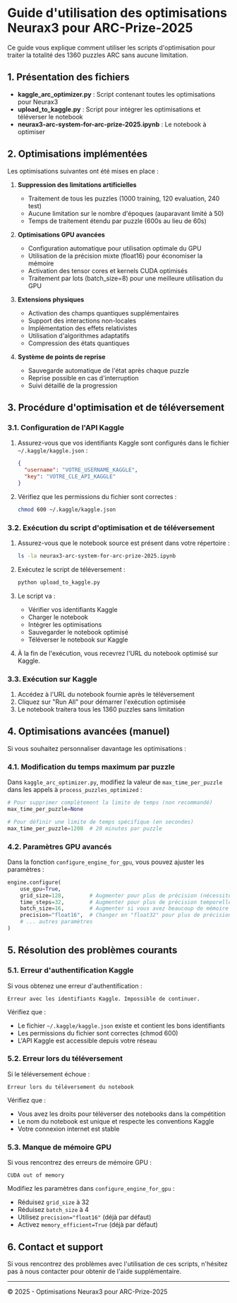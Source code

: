 # Guide d'utilisation des optimisations Neurax3 pour ARC-Prize-2025

Ce guide vous explique comment utiliser les scripts d'optimisation pour traiter la totalité des 1360 puzzles ARC sans aucune limitation.

## 1. Présentation des fichiers

- **kaggle_arc_optimizer.py** : Script contenant toutes les optimisations pour Neurax3
- **upload_to_kaggle.py** : Script pour intégrer les optimisations et téléverser le notebook
- **neurax3-arc-system-for-arc-prize-2025.ipynb** : Le notebook à optimiser

## 2. Optimisations implémentées

Les optimisations suivantes ont été mises en place :

1. **Suppression des limitations artificielles**
   - Traitement de tous les puzzles (1000 training, 120 evaluation, 240 test)
   - Aucune limitation sur le nombre d'époques (auparavant limité à 50)
   - Temps de traitement étendu par puzzle (600s au lieu de 60s)

2. **Optimisations GPU avancées**
   - Configuration automatique pour utilisation optimale du GPU
   - Utilisation de la précision mixte (float16) pour économiser la mémoire
   - Activation des tensor cores et kernels CUDA optimisés
   - Traitement par lots (batch_size=8) pour une meilleure utilisation du GPU

3. **Extensions physiques**
   - Activation des champs quantiques supplémentaires
   - Support des interactions non-locales
   - Implémentation des effets relativistes
   - Utilisation d'algorithmes adaptatifs
   - Compression des états quantiques

4. **Système de points de reprise**
   - Sauvegarde automatique de l'état après chaque puzzle
   - Reprise possible en cas d'interruption
   - Suivi détaillé de la progression

## 3. Procédure d'optimisation et de téléversement

### 3.1. Configuration de l'API Kaggle

1. Assurez-vous que vos identifiants Kaggle sont configurés dans le fichier `~/.kaggle/kaggle.json` :
   ```json
   {
     "username": "VOTRE_USERNAME_KAGGLE",
     "key": "VOTRE_CLE_API_KAGGLE"
   }
   ```

2. Vérifiez que les permissions du fichier sont correctes :
   ```bash
   chmod 600 ~/.kaggle/kaggle.json
   ```

### 3.2. Exécution du script d'optimisation et de téléversement

1. Assurez-vous que le notebook source est présent dans votre répertoire :
   ```bash
   ls -la neurax3-arc-system-for-arc-prize-2025.ipynb
   ```

2. Exécutez le script de téléversement :
   ```bash
   python upload_to_kaggle.py
   ```

3. Le script va :
   - Vérifier vos identifiants Kaggle
   - Charger le notebook
   - Intégrer les optimisations
   - Sauvegarder le notebook optimisé
   - Téléverser le notebook sur Kaggle

4. À la fin de l'exécution, vous recevrez l'URL du notebook optimisé sur Kaggle.

### 3.3. Exécution sur Kaggle

1. Accédez à l'URL du notebook fournie après le téléversement
2. Cliquez sur "Run All" pour démarrer l'exécution optimisée
3. Le notebook traitera tous les 1360 puzzles sans limitation

## 4. Optimisations avancées (manuel)

Si vous souhaitez personnaliser davantage les optimisations :

### 4.1. Modification du temps maximum par puzzle

Dans `kaggle_arc_optimizer.py`, modifiez la valeur de `max_time_per_puzzle` dans les appels à `process_puzzles_optimized` :

```python
# Pour supprimer complètement la limite de temps (non recommandé)
max_time_per_puzzle=None

# Pour définir une limite de temps spécifique (en secondes)
max_time_per_puzzle=1200  # 20 minutes par puzzle
```

### 4.2. Paramètres GPU avancés

Dans la fonction `configure_engine_for_gpu`, vous pouvez ajuster les paramètres :

```python
engine.configure(
    use_gpu=True,
    grid_size=128,        # Augmenter pour plus de précision (nécessite plus de mémoire)
    time_steps=32,        # Augmenter pour plus de précision temporelle
    batch_size=16,        # Augmenter si vous avez beaucoup de mémoire GPU
    precision="float16",  # Changer en "float32" pour plus de précision (plus lent)
    # ... autres paramètres
)
```

## 5. Résolution des problèmes courants

### 5.1. Erreur d'authentification Kaggle

Si vous obtenez une erreur d'authentification :

```
Erreur avec les identifiants Kaggle. Impossible de continuer.
```

Vérifiez que :
- Le fichier `~/.kaggle/kaggle.json` existe et contient les bons identifiants
- Les permissions du fichier sont correctes (chmod 600)
- L'API Kaggle est accessible depuis votre réseau

### 5.2. Erreur lors du téléversement

Si le téléversement échoue :

```
Erreur lors du téléversement du notebook
```

Vérifiez que :
- Vous avez les droits pour téléverser des notebooks dans la compétition
- Le nom du notebook est unique et respecte les conventions Kaggle
- Votre connexion internet est stable

### 5.3. Manque de mémoire GPU

Si vous rencontrez des erreurs de mémoire GPU :

```
CUDA out of memory
```

Modifiez les paramètres dans `configure_engine_for_gpu` :
- Réduisez `grid_size` à 32
- Réduisez `batch_size` à 4
- Utilisez `precision="float16"` (déjà par défaut)
- Activez `memory_efficient=True` (déjà par défaut)

## 6. Contact et support

Si vous rencontrez des problèmes avec l'utilisation de ces scripts, n'hésitez pas à nous contacter pour obtenir de l'aide supplémentaire.

---

© 2025 - Optimisations Neurax3 pour ARC-Prize-2025